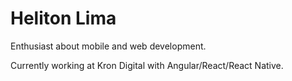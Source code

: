 # Heliton Lima 

Enthusiast about mobile and web development.

Currently working at Kron Digital with Angular/React/React Native.
